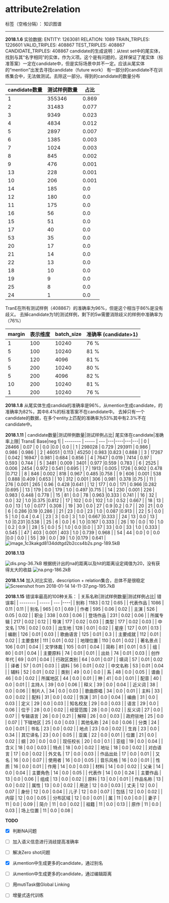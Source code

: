 # attribute2relation

标签（空格分隔）： 知识图谱

---

**2018.1.6**
实验数据:
    ENTITY: 1263081
    RELATION: 1089
    TRAIN_TRIPLES: 1226601
    VALID_TRIPLES: 408867
    TEST_TRIPLES: 408867
    CANDIDATE_TRIPLES: 408867
candidate的生成说明：从test set中的尾实体，找到与其“名字相同”的实体，作为义项。这个是有问题的，这样保证了尾实体（标准答案）一定在candidate中，但是实际场景中并不一定。应该从尾实体的“mention”出发去寻找candidate（future work）
有一部分的candidate不在训练集合中，无法做测试。去除这一部分。得到的candidate的数量分布

| candidate数量        |  测试样例数量  | 占比| 
| --------   | ----- | --- |
| 1 | 355346 | 0.869 |
| 2 | 31483 | 0.077 |
| 3 | 9349 | 0.023 |
| 4 | 4834 | 0.012 |
| 5 | 2897 | 0.007 |
| 6 | 1385 | 0.003 |
| 7 | 1024 | 0.003 |
| 8 | 845 | 0.002 |
| 9 | 476 | 0.001 |
| 13 | 228 | 0.001 |
| 10 | 206 | 0.001 |
| 14 | 185 | 0.0 |
| 12 | 180 | 0.0 |
| 11 | 175 | 0.0 |
| 16 | 56 | 0.0 |
| 15 | 51 | 0.0 |
| 17 | 40 | 0.0 |
| 53 | 35 | 0.0 |
| 20 | 17 | 0.0 |
| 21 | 14 | 0.0 |
| 22 | 13 | 0.0 |
| 18 | 10 | 0.0 |
| 19 | 9 | 0.0 |
| 25 | 8 | 0.0 |
| 24 | 1 | 0.0 |


TranE在所有测试样例（408867）的准确率为96%，但是这个相当于86%是没有歧义。
去掉candidate为1的测试样例，剩下的5w需要消除歧义的样例中准确率为（76%）

| margin| 表示维度  | batch_size |  准确率 (candidate>1)| 
| --------   | ----- | --- |---|
| 1 | 100 | 10240 |76 %|
| 5 | 100 | 10240 |81 %|
| 5 | 120 | 4096  |81 %|
| 5 | 200 | 10240 |80 %|
| 5 | 200 | 4096  |82 %|
| 10| 200 | 10240 |81 %|    
| 1 | 200 | 10240 |76 %|


**2018.1.8**
从尾实体生成candida的准确率是96%，从mention生成candidate，的准确率为82%，其中8.4%的标准答案不在candidate中。
去掉只有一个candidate的数据，在多个entity上匹配的准确率为53%其中有2.3%不在candidate中。


**2018.1.11**
| candidate数量|测试样例数量|测试样例占比| 尾实体在candidate|准确率上限| TransE Base|neg 1|
| --------   | ----- | --- |---|----|---|---|
| 0 | 28466 | 0.07 | 0 | 0.0 |0.0 | 0.0 |
| 1 | 298028 | 0.729 | 293911 | 0.986 | 0.986 | 0.986 |
| 2 | 46051 | 0.113 | 45250 | 0.983 |0.823 | 0.888 |
| 3 | 17267 | 0.042 | 16947 | 0.981 | 0.684 | 0.856 |
| 4 | 7647 | 0.019 | 7414 | 0.97 | 0.593 | 0.744 |
| 5 | 3481 | 0.009 | 3401 | 0.977 |0.559 | 0.783 |
| 6 | 2525 | 0.006 | 2454 | 0.972 | 0.541 | 0.695 |
| 7 | 1913 | 0.005 | 1726 | 0.902 | 0.478 |0.712 |
| 8 | 846 | 0.002 | 818 | 0.967 | 0.485 |0.758 |
| 9 | 606 | 0.001 | 538 | 0.888 |0.409 | 0.653 |
| 10 | 312 | 0.001 | 306 | 0.981 | 0.378 |0.75 |
| 11 | 276 | 0.001 | 265 | 0.96 | 0.428 |0.641 |
| 12 | 177 | 0.0 | 171 | 0.966 |0.282 |0.695 |
| 13 | 179 | 0.0 | 179 | 1.0 | 0.497 |0.715 |
| 14 | 230 | 0.001 | 226 | 0.983 | 0.448 | 0.778 |
| 15 | 81 | 0.0 | 78 | 0.963 |0.333 | 0.741 |
| 16 | 32 | 0.0 | 32 | 1.0 |0.375 |0.812 |
| 17 | 102 | 0.0 | 102 | 1.0 | 0.52 | 0.667 |
| 18 | 13 | 0.0 | 13 | 1.0 | 0.077 | 0.308 |
| 19 | 30 | 0.0 | 27 | 0.9 |0.2 | 0.7 |
| 20 | 21 | 0.0 | 6 | 0.286 |0.19 |0.286 |
| 21 | 23 | 0.0 | 23 | 1.0 | 0.087 |0.913 |
| 22 | 5 | 0.0 | 5 | 1.0 | 0.4 | 0.4 |
| 23 | 3 | 0.0 | 3 | 1.0 | 0.667 |0.333 |
| 24 | 13 | 0.0 | 13 | 1.0 |0.231 |0.538 |
| 25 | 6 | 0.0 | 6 | 1.0 |0.167 | 0.333 |
| 26 | 10 | 0.0 | 10 | 1.0 | 0.2 | 0.9 |
| 28 | 5 | 0.0 | 5 | 1.0 | 0.0 |0.0 |
| 37 | 33 | 0.0 | 33 | 1.0 | 0.333 | 0.545 |
| 47 | 403 | 0.001 | 403 | 1.0 | 0.739 | 0.968 |
| 54 | 44 | 0.0 | 0 | 0.0 |0.0 | 0.0 |
| 55 | 39 | 0.0 | 39 | 1.0 |0.179 | 0.641 |
![image_1c3kakgd8134ddtgd2b2ccs4b2s.png-189.5kB][1]

**2018.1.13**

![dis.png-36.7kB][2]
根据统计出的na的距离以及hit的距离设定阈值为20，没有获得太大的收益
![na.png-186.2kB][3]


**2018.1.14**
加入对比实验，description + relation集合，总体不是很稳定
![Screenshot from 2018-01-14 14-11-37.png-195.7kB][4]

**2018.1.15**
错误率最高的100种关系：
| 关系名称|测试样例数量|测试样例占比| 错误率|
| --------   | ----- | --- |----|
| 别称 | 1183 | 0.12 | 0.65 |
| 代表作品 | 1086 | 0.11 | 0.11 |
| 别名 | 965 | 0.1 | 0.69 |
| 作者 | 595 | 0.06 | 0.02 |
| 主演 | 526 | 0.05 | 0.02 |
| 职业 | 338 | 0.03 | 0.06 |
| 登场作品 | 231 | 0.02 | 0.06 |
| 所属专辑 | 217 | 0.02 | 0.12 |
| 导演 | 177 | 0.02 | 0.03 |
| 类型 | 177 | 0.02 | 0.03 |
| 中文名 | 176 | 0.02 | 0.03 |
| 出生地 | 128 | 0.01 | 0.02 |
| 星座 | 127 | 0.01 | 0.13 |
| 编剧 | 126 | 0.01 | 0.03 |
| 歌曲语言 | 125 | 0.01 | 0.3 |
| 主要成就 | 112 | 0.01 | 0.02 |
| 主要食材 | 111 | 0.01 | 0.02 |
| 地理位置 | 110 | 0.01 | 0.02 |
| 著名景点 | 106 | 0.01 | 0.04 |
| 文学体裁 | 105 | 0.01 | 0.04 |
| 简称 | 81 | 0.01 | 0.5 |
| 组 | 80 | 0.01 | 0.04 |
| 主要原料 | 74 | 0.01 | 0.01 |
| 出处 | 74 | 0.01 | 0.03 |
| 创作年代 | 69 | 0.01 | 0.04 |
| 行政区类别 | 64 | 0.01 | 0.07 |
| 填词 | 57 | 0.01 | 0.02 |
| 译者 | 57 | 0.01 | 0.03 |
| 调料 | 56 | 0.01 | 0.02 |
| 中文名称 | 53 | 0.01 | 0.04 |
| 辅料 | 52 | 0.01 | 0.02 |
| 类别 | 49 | 0.0 | 0.0 |
| 系 | 48 | 0.0 | 0.05 |
| 谱曲 | 46 | 0.0 | 0.02 |
| 所属地区 | 44 | 0.0 | 0.01 |
| 种 | 41 | 0.0 | 0.01 |
| 配音 | 40 | 0.0 | 0.01 |
| 主持人 | 39 | 0.0 | 0.06 |
| 释义 | 39 | 0.0 | 0.04 |
| 近义词 | 38 | 0.0 | 0.06 |
| 制片人 | 34 | 0.0 | 0.03 |
| 歌曲原唱 | 34 | 0.0 | 0.01 |
| 主料 | 33 | 0.0 | 0.02 |
| 配料 | 31 | 0.0 | 0.02 |
| 饰演 | 31 | 0.0 | 0.04 |
| 编曲 | 31 | 0.0 | 0.03 |
| 定义 | 29 | 0.0 | 0.03 |
| 知名校友 | 29 | 0.0 | 0.03 |
| 语言 | 29 | 0.0 | 0.06 |
| 位于 | 28 | 0.0 | 0.02 |
| 经营范围 | 28 | 0.0 | 0.02 |
| 反义词 | 27 | 0.0 | 0.07 |
| 专辑语言 | 26 | 0.0 | 0.21 |
| 解释 | 26 | 0.0 | 0.03 |
| 政府驻地 | 25 | 0.0 | 0.07 |
| 下辖地区 | 25 | 0.0 | 0.03 |
| 其他名称 | 24 | 0.0 | 0.06 |
| 分类 | 24 | 0.0 | 0.01 |
| 书名 | 23 | 0.0 | 0.02 |
| 地点 | 23 | 0.0 | 0.02 |
| 生肖 | 23 | 0.0 | 0.34 |
| 其它译名 | 23 | 0.0 | 0.05 |
| 亚属 | 22 | 0.0 | 0.01 |
| 位置 | 21 | 0.0 | 0.02 |
| 纲 | 20 | 0.0 | 0.0 |
| 现任校长 | 20 | 0.0 | 0.1 |
| 亚组 | 19 | 0.0 | 0.04 |
| 含义 | 18 | 0.0 | 0.03 |
| 特点 | 18 | 0.0 | 0.02 |
| 地址 | 18 | 0.0 | 0.02 |
| 对白语言 | 17 | 0.0 | 0.02 |
| 外文名 | 17 | 0.0 | 0.03 |
| 作品出处 | 17 | 0.0 | 0.01 |
| 又名 | 16 | 0.0 | 0.07 |
| 使用者 | 16 | 0.0 | 0.05 |
| 音乐风格 | 16 | 0.0 | 0.01 |
| 性质 | 16 | 0.0 | 0.01 |
| 作用 | 14 | 0.0 | 0.03 |
| 材料 | 14 | 0.0 | 0.02 |
| 父亲 | 14 | 0.0 | 0.04 |
| 主要角色 | 14 | 0.0 | 0.05 |
| 代表作 | 14 | 0.0 | 0.24 |
| 主要作品 | 13 | 0.0 | 0.06 |
| 组成 | 13 | 0.0 | 0.02 |
| 原料 | 13 | 0.0 | 0.01 |
| 作品名称 | 13 | 0.0 | 0.02 |
| 属性 | 13 | 0.0 | 0.02 |
| 用途 | 12 | 0.0 | 0.03 |
| 丈夫 | 12 | 0.0 | 0.07 |
| 身份 | 12 | 0.0 | 0.04 |
| 儿子 | 12 | 0.0 | 0.07 |
| 包括 | 12 | 0.0 | 0.02 |
| 内容 | 12 | 0.0 | 0.05 |
| 分布区域 | 12 | 0.0 | 0.01 |
| 属 | 11 | 0.0 | 0.0 |
| 妻子 | 11 | 0.0 | 0.09 |
| 简介 | 11 | 0.0 | 0.02 |
| 祖籍 | 11 | 0.0 | 0.13 |
| 原作 | 11 | 0.0 | 0.03 |
| 场上位置 | 11 | 0.0 | 0.08 |

**TODO**

- [x] 判断NA问题
- [ ] 加入语义信息进行消歧提高准确率
- [ ] 解决Zero shot问题
- [x] 从mention中生成更多的candidate，通过别名
- [ ] 从mention中生成更多的candidate，通过编辑距离
- [ ] 用mutiTask做Global Linking
- [ ] 增量式迭代训练


  [1]: http://static.zybuluo.com/zhangsh950618/xqba2shxghicldniyr468gbk/image_1c3kakgd8134ddtgd2b2ccs4b2s.png
  [2]: http://static.zybuluo.com/zhangsh950618/maeix3xcxblhmwqcms0ycy5m/dis.png
  [3]: http://static.zybuluo.com/zhangsh950618/wm8k08ksloiouk07aq4m51a6/na.png
  [4]: http://static.zybuluo.com/zhangsh950618/40berd6n771aimn0v2z233ib/Screenshot%20from%202018-01-14%2014-11-37.png